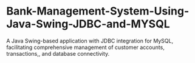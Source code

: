 # Bank-Management-System-Using-Java-Swing-JDBC-and-MYSQL
A Java Swing-based application with JDBC integration for MySQL, facilitating comprehensive management of customer accounts, transactions,, and database connectivity.
